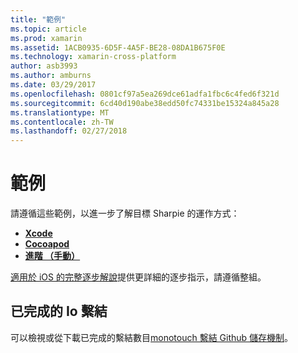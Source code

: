 ```yaml
---
title: "範例"
ms.topic: article
ms.prod: xamarin
ms.assetid: 1ACB0935-6D5F-4A5F-BE28-08DA1B675F0E
ms.technology: xamarin-cross-platform
author: asb3993
ms.author: amburns
ms.date: 03/29/2017
ms.openlocfilehash: 0801cf97a5ea269dce61adfa1fbc6c4fed6f321d
ms.sourcegitcommit: 6cd40d190abe38edd50fc74331be15324a845a28
ms.translationtype: MT
ms.contentlocale: zh-TW
ms.lasthandoff: 02/27/2018
---
```

# <a name="examples"></a>範例

請遵循這些範例，以進一步了解目標 Sharpie 的運作方式：

- [**Xcode**](xcode.md)
- [**Cocoapod**](cocoapod.md)
- [**進階 （手動）**](advanced.md)

[適用於 iOS 的完整逐步解說](~/ios/platform/binding-objective-c/walkthrough.md)提供更詳細的逐步指示，請遵循整組。

## <a name="completed-ios-bindings"></a>已完成的 Io 繫結

可以檢視或從下載已完成的繫結數目[monotouch 繫結 Github 儲存機制](https://github.com/mono/monotouch-bindings/)。

